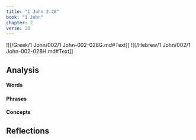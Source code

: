 ```yaml
---
title: "1 John 2:28"
book: "1 John"
chapter: 2
verse: 28
---
```

![[/Greek/1 John/002/1 John-002-028G.md#Text]]
![[/Hebrew/1 John/002/1 John-002-028H.md#Text]]

## Analysis

#### Words

#### Phrases

#### Concepts

## Reflections

